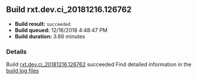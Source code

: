 ## Build rxt.dev.ci_20181216.126762
- **Build result:** `succeeded`
- **Build queued:** 12/16/2018 4:48:47 PM
- **Build duration:** 3.66 minutes
### Details
Build [rxt.dev.ci_20181216.126762](https://winappstudio.visualstudio.com/web/build.aspx?pcguid=a4ef43be-68ce-4195-a619-079b4d9834c2&builduri=vstfs%3a%2f%2f%2fBuild%2fBuild%2f26762) succeeded
Find detailed information in the [build log files](https://uwpctdiags.blob.core.windows.net/buildlogs/rxt.dev.ci_20181216.126762_logs.zip)
